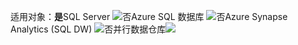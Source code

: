 <Token>适用对象：**是**SQL Server ![否](media/yes.png)Azure SQL 数据库 ![否](media/no.png)Azure Synapse Analytics (SQL DW) ![否](media/no.png)并行数据仓库![](media/no.png)</Token>
